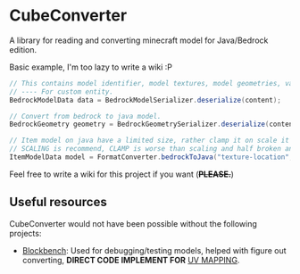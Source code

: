 # CubeConverter
A library for reading and converting minecraft model for Java/Bedrock edition.

Basic example, I'm too lazy to write a wiki :P
```java
// This contains model identifier, model textures, model geometries, variables.
// ---- For custom entity.
BedrockModelData data = BedrockModelSerializer.deserialize(content);

// Convert from bedrock to java model.
BedrockGeometry geometry = BedrockGeometrySerializer.deserialize(content);

// Item model on java have a limited size, rather clamp it on scale it down and the scale it up ingame
// SCALING is recommend, CLAMP is worse than scaling and half broken anyway.
ItemModelData model = FormatConverter.bedrockToJava("texture-location", geometry, OverflowFixType.SCALING);
```

Feel free to write a wiki for this project if you want (~~**PLEASE.**~~)

## Useful resources
CubeConverter would not have been possible without the following projects:
- [Blockbench](https://github.com/JannisX11/blockbench/): Used for debugging/testing models, helped with figure out converting, **DIRECT CODE IMPLEMENT FOR** [UV MAPPING](https://github.com/Oryxel/CubeConverter/blob/main/src/main/java/org/oryxel/cube/util/UVUtil.java). 
